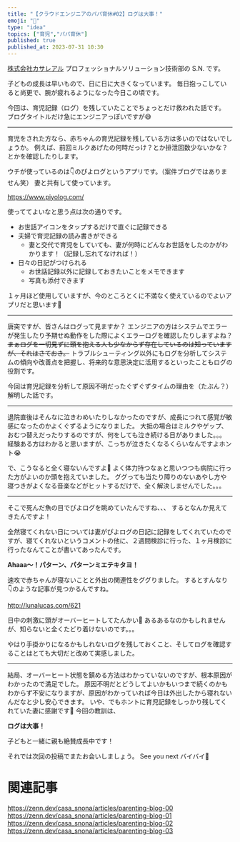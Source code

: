```yaml
---
title: "【クラウドエンジニアのパパ育休#02】ログは大事！"
emoji: "🍼"
type: "idea"
topics: ["育児","パパ育休"]
published: true
published_at: 2023-07-31 10:30
---
```


[株式会社カサレアル](https://www.casareal.co.jp/) プロフェッショナルソリューション技術部の S.N. です。

子どもの成長は早いもので、日に日に大きくなっています。
毎日抱っこしていると尚更で、腕が疲れるようになった今日この頃です。

今回は、育児記録（ログ）を残していたことでちょっとだけ救われた話です。
ブログタイトルだけ急にエンジニアっぽいですが😅

---

育児をされた方なら、赤ちゃんの育児記録を残している方は多いのではないでしょうか。
例えば、前回ミルクあげたの何時だっけ？とか排泄回数少ないかな？とかを確認したりします。

ウチが使っているのは👇のぴよログというアプリです。（案件ブログではありません笑）
妻と共有して使っています。

https://www.piyolog.com/

使っててよいなと思う点は次の通りです。

* お世話アイコンをタップするだけで直ぐに記録できる
* 夫婦で育児記録の読み書きができる
  * 妻と交代で育児をしていても、妻が何時にどんなお世話をしたのかがわかります！（記録し忘れてなければ！）
* 日々の日記がつけられる
  * お世話記録以外に記録しておきたいことをメモできます
  * 写真も添付できます

１ヶ月ほど使用していますが、今のところとくに不満なく使えているのでよいアプリだと思います🐣

---

唐突ですが、皆さんはログって見ますか？
エンジニアの方はシステムでエラーが発生したり予期せぬ動作をした際によくエラーログを確認したりしますよね？
~~まぁログを一切見ずに頭を抱える人も少なからず存在しているのは知っていますが、それはさておき。~~
トラブルシューティング以外にもログを分析してシステムの傾向や改善点を把握し、将来的な意思決定に活用するといったこともログの役割です。

今回は育児記録を分析して原因不明だったぐずぐずタイムの理由を（たぶん？）解明した話です。

---

退院直後はそんなに泣きわめいたりしなかったのですが、成長につれて感覚が敏感になったのかよくぐずるようになりました。
大抵の場合はミルクやゲップ、おむつ替えだったりするのですが、何をしても泣き続ける日がありました。。。
経験ある方はわかると思いますが、こっちが泣きたくなるくらいなんですよホント😭

で、こうなると全く寝ないんですよ🤪
よく体力持つなぁと思いつつも病院に行った方がよいのか頭を抱えていました。
ググっても当たり障りのないあやし方や寝つきがよくなる音楽などがヒットするだけで、全く解決しませんでした。。。

---

そこで死んだ魚の目でぴよログを眺めていたんですね、、、
するとなんか見えてきたんですよ！

全然寝てくれない日については妻がぴよログの日記に記録をしてくれていたのですが、寝てくれないというコメントの他に、２週間検診に行った、１ヶ月検診に行ったなんてことが書いてあったんです。

**Ahaaa～！パターン、パターンミエテキタヨ！**

速攻で赤ちゃんが寝ないことと外出の関連性をググりました。
するとすんなり👇のような記事が見つかるんですね。

http://lunalucas.com/621

日中の刺激に頭がオーバーヒートしてたんかい🤯
あるあるなのかもしれませんが、知らないと全くたどり着けないのです。。。

やはり手掛かりになるかもしれないログを残しておくこと、そしてログを確認することはとても大切だと改めて実感しました。

---

結局、オーバーヒート状態を鎮める方法はわかっていないのですが、根本原因がわかったので満足でした。
原因不明だとどうしてよいかもいつまで続くのかもわからず不安になりますが、原因がわかっていれば今日は外出したから寝れないんだなと少し安心できます。
いや、でもホントに育児記録をしっかり残してくれていた妻に感謝です🙏
今回の教訓は、

**ログは大事！**

子どもと一緒に親も絶賛成長中です！


それでは次回の投稿でまたお会いしましょう。
See you next バイバイ👋

# 関連記事

https://zenn.dev/casa_snona/articles/parenting-blog-00
https://zenn.dev/casa_snona/articles/parenting-blog-01
https://zenn.dev/casa_snona/articles/parenting-blog-02
https://zenn.dev/casa_snona/articles/parenting-blog-03
